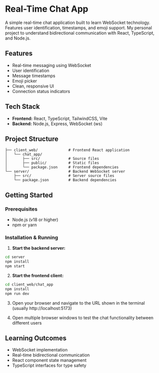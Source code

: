 # Real-Time Chat App

A simple real-time chat application built to learn WebSocket technology. Features user identification, timestamps, and emoji support. My personal project to understand bidirectional communication with React, TypeScript, and Node.js.

## Features

- Real-time messaging using WebSocket
- User identification
- Message timestamps
- Emoji picker
- Clean, responsive UI
- Connection status indicators

## Tech Stack

- **Frontend:** React, TypeScript, TailwindCSS, Vite
- **Backend:** Node.js, Express, WebSocket (ws)

## Project Structure

```
├── client_web/              # Frontend React application
│   └── chat_app/
│       ├── src/             # Source files
│       ├── public/          # Static files
│       └── package.json     # Frontend dependencies
└── server/                  # Backend WebSocket server
    ├── src/                 # Server source files
    └── package.json         # Backend dependencies
```

## Getting Started

### Prerequisites

- Node.js (v18 or higher)
- npm or yarn

### Installation & Running

1. **Start the backend server:**

```bash
cd server
npm install
npm start
```

2. **Start the frontend client:**

```bash
cd client_web/chat_app
npm install
npm run dev
```

3. Open your browser and navigate to the URL shown in the terminal (usually http://localhost:5173)

4. Open multiple browser windows to test the chat functionality between different users

## Learning Outcomes

- WebSocket implementation
- Real-time bidirectional communication
- React component state management
- TypeScript interfaces for type safety